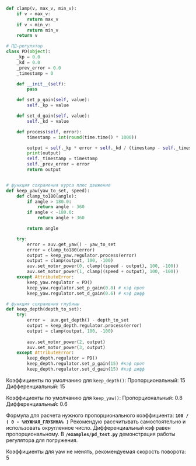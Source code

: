 ```python
def clamp(v, max_v, min_v):
    if v > max_v:
        return max_v
    if v < min_v:
        return min_v
    return v

# ПД-регулятор 
class PD(object):
    _kp = 0.0
    _kd = 0.0
    _prev_error = 0.0
    _timestamp = 0

    def __init__(self):
        pass

    def set_p_gain(self, value):
        self._kp = value

    def set_d_gain(self, value):
        self._kd = value

    def process(self, error):
        timestamp = int(round(time.time() * 1000))

        output = self._kp * error + self._kd / (timestamp - self._timestamp) * (error - self._prev_error)
        print(output)
        self._timestamp = timestamp
        self._prev_error = error
        return output


# функция сохранения курса плюс движение 
def keep_yaw(yaw_to_set, speed):
    def clamp_to180(angle):
        if angle > 180.0:
            return angle - 360
        if angle < -180.0:
            return angle + 360

        return angle

    try:
        error = auv.get_yaw() - yaw_to_set
        error = clamp_to180(error)
        output = keep_yaw.regulator.process(error)
        output = clamp(output, 100, -100)
        auv.set_motor_power(0, clamp((speed - output), 100, -100))
        auv.set_motor_power(1, clamp((speed + output), 100, -100))
    except AttributeError:
        keep_yaw.regulator = PD()
        keep_yaw.regulator.set_p_gain(0.8) # кэф проп
        keep_yaw.regulator.set_d_gain(0.6) # кэф дифф

# функция сохранения глубины 
def keep_depth(depth_to_set):
    try:
        error =  auv.get_depth() - depth_to_set
        output = keep_depth.regulator.process(error)
        output = clamp(output, 100, -100)
        
        auv.set_motor_power(2, output)
        auv.set_motor_power(3, output)
    except AttributeError:
        keep_depth.regulator = PD()
        keep_depth.regulator.set_p_gain(15) #кэф проп
        keep_depth.regulator.set_d_gain(15) #кэф дифф

```
Коэффициенты по умолчанию для `keep_depth()`:
Пропорциональный: 15
Дифференциальный: 15

Коэффициенты по умолчанию для `keep_yaw()`:
Пропорциональный: 0.8
Дифференциальный: 0.6

Формула для расчета нужного пропорционального коэффициента: 
**`100 / ( 0 - %НУЖНАЯ_ГЛУБИНА% )`**
Рекомендую рассчитывать самостоятельно и использовать округленное число.
Дифференциальный кэф равен пропорциональному.
В **`/examples/pd_test.py`** демонстрация работы регулятора для погружения. 

Коэффициенты для yaw не менять, рекомендуемая скорость поворота: 5

